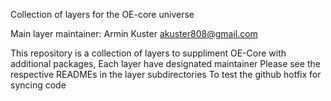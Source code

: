 Collection of layers for the OE-core universe

Main layer maintainer: Armin Kuster <akuster808@gmail.com>

This repository is a collection of layers to suppliment OE-Core
with additional packages, Each layer have designated maintainer
Please see the respective READMEs in the layer subdirectories
To test the github hotfix for syncing code
